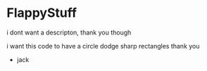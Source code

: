 # FlappyStuff
i dont want a descripton, thank you though


i want this code to have a circle dodge sharp rectangles
thank you
- jack
